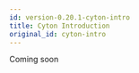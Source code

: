 ```yaml
---
id: version-0.20.1-cyton-intro
title: Cyton Introduction
original_id: cyton-intro
---
```

Coming soon